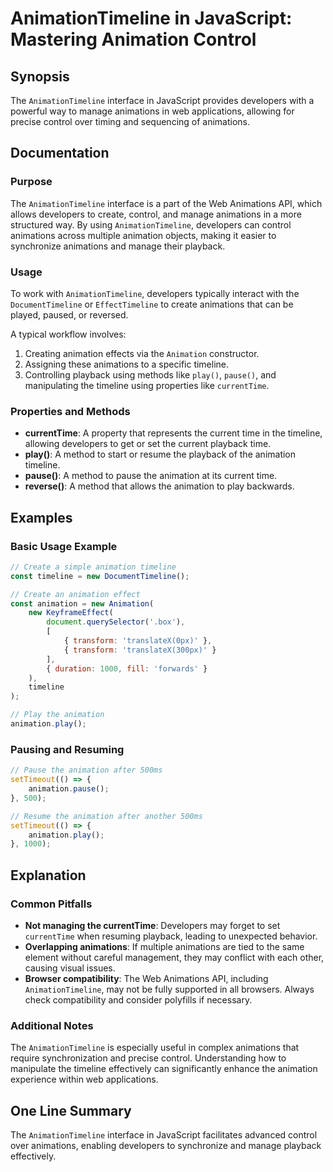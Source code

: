 <!--
Meta Description: # AnimationTimeline in JavaScript: Mastering Animation Control ## Synopsis The `AnimationTimeline` interface in JavaScript provides developers with a ...
Meta Keywords: animation, animations, animationtimeline, timeline, developers
-->

# AnimationTimeline in JavaScript: Mastering Animation Control

## Synopsis
The `AnimationTimeline` interface in JavaScript provides developers with a powerful way to manage animations in web applications, allowing for precise control over timing and sequencing of animations.

## Documentation
### Purpose
The `AnimationTimeline` interface is a part of the Web Animations API, which allows developers to create, control, and manage animations in a more structured way. By using `AnimationTimeline`, developers can control animations across multiple animation objects, making it easier to synchronize animations and manage their playback.

### Usage
To work with `AnimationTimeline`, developers typically interact with the `DocumentTimeline` or `EffectTimeline` to create animations that can be played, paused, or reversed. 

A typical workflow involves:
1. Creating animation effects via the `Animation` constructor.
2. Assigning these animations to a specific timeline.
3. Controlling playback using methods like `play()`, `pause()`, and manipulating the timeline using properties like `currentTime`.

### Properties and Methods
- **currentTime**: A property that represents the current time in the timeline, allowing developers to get or set the current playback time.
- **play()**: A method to start or resume the playback of the animation timeline.
- **pause()**: A method to pause the animation at its current time.
- **reverse()**: A method that allows the animation to play backwards.

## Examples
### Basic Usage Example
```javascript
// Create a simple animation timeline
const timeline = new DocumentTimeline();

// Create an animation effect
const animation = new Animation(
    new KeyframeEffect(
        document.querySelector('.box'),
        [
            { transform: 'translateX(0px)' },
            { transform: 'translateX(300px)' }
        ],
        { duration: 1000, fill: 'forwards' }
    ),
    timeline
);

// Play the animation
animation.play();
```

### Pausing and Resuming
```javascript
// Pause the animation after 500ms
setTimeout(() => {
    animation.pause();
}, 500);

// Resume the animation after another 500ms
setTimeout(() => {
    animation.play();
}, 1000);
```

## Explanation
### Common Pitfalls
- **Not managing the currentTime**: Developers may forget to set `currentTime` when resuming playback, leading to unexpected behavior.
- **Overlapping animations**: If multiple animations are tied to the same element without careful management, they may conflict with each other, causing visual issues.
- **Browser compatibility**: The Web Animations API, including `AnimationTimeline`, may not be fully supported in all browsers. Always check compatibility and consider polyfills if necessary.

### Additional Notes
The `AnimationTimeline` is especially useful in complex animations that require synchronization and precise control. Understanding how to manipulate the timeline effectively can significantly enhance the animation experience within web applications.

## One Line Summary
The `AnimationTimeline` interface in JavaScript facilitates advanced control over animations, enabling developers to synchronize and manage playback effectively.